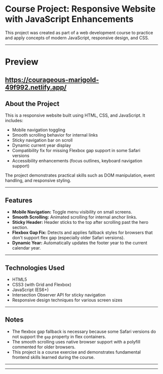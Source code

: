 # Course Project: Responsive Website with JavaScript Enhancements

This project was created as part of a web development course to practice and apply concepts of modern JavaScript, responsive design, and CSS.

---
# Preview
https://courageous-marigold-49f992.netlify.app/
---

## About the Project

This is a responsive website built using HTML, CSS, and JavaScript. It includes:

- Mobile navigation toggling
- Smooth scrolling behavior for internal links
- Sticky navigation bar on scroll
- Dynamic current year display
- Compatibility fix for missing Flexbox gap support in some Safari versions
- Accessibility enhancements (focus outlines, keyboard navigation support)

The project demonstrates practical skills such as DOM manipulation, event handling, and responsive styling.

---

## Features

- **Mobile Navigation:** Toggle menu visibility on small screens.
- **Smooth Scrolling:** Animated scrolling for internal anchor links.
- **Sticky Header:** Header sticks to the top after scrolling past the hero section.
- **Flexbox Gap Fix:** Detects and applies fallback styles for browsers that don't support flex gap (especially older Safari versions).
- **Dynamic Year:** Automatically updates the footer year to the current calendar year.

---

## Technologies Used

- HTML5
- CSS3 (with Grid and Flexbox)
- JavaScript (ES6+)
- Intersection Observer API for sticky navigation
- Responsive design techniques for various screen sizes

---



## Notes

- The flexbox gap fallback is necessary because some Safari versions do not support the `gap` property in flex containers.
- The smooth scrolling uses native browser support with a polyfill commented for older browsers.
- This project is a course exercise and demonstrates fundamental frontend skills learned during the course.

---



---



